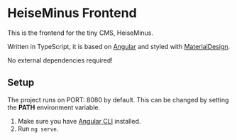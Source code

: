 # HeiseMinus Frontend

This is the frontend for the tiny CMS, HeiseMinus.

Written in TypeScript, it is based on [Angular](https://angular.io/) and styled with [MaterialDesign](https://material.io/design).

No external dependencies required!

## Setup

The project runs on PORT: 8080 by default. This can be changed by setting the **PATH** environment variable.

1. Make sure you have [Angular CLI](https://angular.io/cli) installed.
2. Run `ng serve`.
